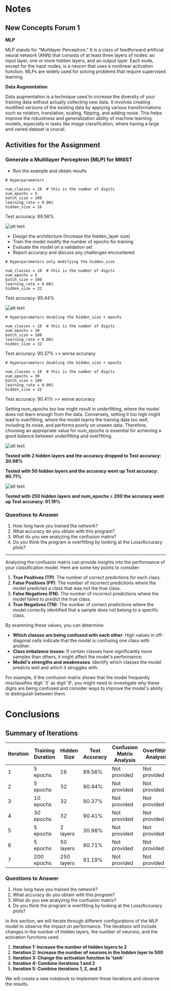 # Notes

## New Concepts Forum 1

**MLP**

MLP stands for "Multilayer Perceptron." It is a class of feedforward artificial neural network (ANN) that consists of at least three layers of nodes: an input layer, one or more hidden layers, and an output layer. Each node, except for the input nodes, is a neuron that uses a nonlinear activation function. MLPs are widely used for solving problems that require supervised learning.


**Data Augmentation**

Data augmentation is a technique used to increase the diversity of your training data without actually collecting new data. It involves creating modified versions of the existing data by applying various transformations such as rotation, translation, scaling, flipping, and adding noise. This helps improve the robustness and generalization ability of machine learning models, especially in tasks like image classification, where having a large and varied dataset is crucial.


## Activities for the Assignment
### Generate a Multilayer Perceptron (MLP) for MNIST
- Run the example and obtain results

```
# Hyperparameters

num_classes = 10  # this is the number of digits
num_epochs = 5
batch_size = 100
learning_rate = 0.001
hidden_size = 16
```

Test accuracy: 89.56%

![alt text](image.png)


- Design the architecture (Increase the hidden_layer size)
- Train the model modify the number of epochs for training
- Evaluate the model on a validation set
- Report accuracy and discuss any challenges encountered

```
# Hyperparameters only modifying the hidden_size

num_classes = 10  # this is the number of digits
num_epochs = 5
batch_size = 100
learning_rate = 0.001
hidden_size = 32
```

Test accuracy: 90.44%

![alt text](image-1.png)


```
# Hyperparameters doubling the hidden_size + epochs

num_classes = 10  # this is the number of digits
num_epochs = 10
batch_size = 100
learning_rate = 0.001
hidden_size = 32
```

Test accuracy: 90.37% >> worse accuracy

```
# Hyperparameters doubling the hidden_size + epochs

num_classes = 10  # this is the number of digits
num_epochs = 30
batch_size = 100
learning_rate = 0.001
hidden_size = 32
```

Test accuracy: 90.41% >> worse accuracy


Setting num_epochs too low might result in underfitting, where the model does not learn enough from the data. Conversely, setting it too high might lead to overfitting, where the model learns the training data too well, including its noise, and performs poorly on unseen data. Therefore, choosing an appropriate value for num_epochs is essential for achieving a good balance between underfitting and overfitting.


![alt text](image-2.png)


**Tested with 2 hidden layers and the accuracy dropped to Test accuracy: 30.98%**

**Tested with 50 hidden layers and the accuracy went up Test accuracy: 90.71%**

![alt text](image-3.png)


**Tested with 250 hidden layers and num_epochs = 200 the accuracy went up Test accuracy: 91.19%**


### Questions to Answer

1. How long have you trained the network?
2. What accuracy do you obtain with this program?
3. What do you see analyzing the confusion matrix?
4. Do you think the program is overfitting by looking at the Loss/Accuracy plots?


---

Analyzing the confusion matrix can provide insights into the performance of your classification model. Here are some key points to consider:

1. **True Positives (TP)**: The number of correct predictions for each class.
2. **False Positives (FP)**: The number of incorrect predictions where the model predicted a class that was not the true class.
3. **False Negatives (FN)**: The number of incorrect predictions where the model failed to predict the true class.
4. **True Negatives (TN)**: The number of correct predictions where the model correctly identified that a sample does not belong to a specific class.

By examining these values, you can determine:
- **Which classes are being confused with each other**: High values in off-diagonal cells indicate that the model is confusing one class with another.
- **Class imbalance issues**: If certain classes have significantly more samples than others, it might affect the model's performance.
- **Model's strengths and weaknesses**: Identify which classes the model predicts well and which it struggles with.

For example, if the confusion matrix shows that the model frequently misclassifies digit '3' as digit '8', you might need to investigate why these digits are being confused and consider ways to improve the model's ability to distinguish between them.



# Conclusions

## Summary of Iterations

| Iteration | Training Duration | Hidden Size | Test Accuracy | Confusion Matrix Analysis | Overfitting Analysis |
|-----------|-------------------|-------------|---------------|---------------------------|----------------------|
| 1         | 5 epochs          | 16          | 89.56%        | Not provided              | Not provided         |
| 2         | 5 epochs          | 32          | 90.44%        | Not provided              | Not provided         |
| 3         | 10 epochs         | 32          | 90.37%        | Not provided              | Not provided         |
| 4         | 30 epochs         | 32          | 90.41%        | Not provided              | Not provided         |
| 5         | 5 epochs          | 2 layers    | 30.98%        | Not provided              | Not provided         |
| 6         | 5 epochs          | 50 layers   | 90.71%        | Not provided              | Not provided         |
| 7         | 200 epochs        | 250 layers  | 91.19%        | Not provided              | Not provided         |

### Questions to Answer

1. How long have you trained the network?
2. What accuracy do you obtain with this program?
3. What do you see analyzing the confusion matrix?
4. Do you think the program is overfitting by looking at the Loss/Accuracy plots?

In this section, we will iterate through different configurations of the MLP model to observe the impact on performance. The iterations will include changes in the number of hidden layers, the number of neurons, and the activation functions used.

1. **Iteration 1: Increase the number of hidden layers to 2**
2. **Iteration 2: Increase the number of neurons in the hidden layer to 500**
3. **Iteration 3: Change the activation function to 'tanh'**
4. **Iteration 4: Combine iterations 1 and 2**
5. **Iteration 5: Combine iterations 1, 2, and 3**

We will create a new notebook to implement these iterations and observe the results.
